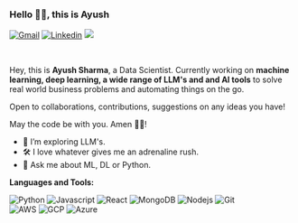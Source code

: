 ### Hello 👋🏻, this is Ayush

[![Gmail](https://img.shields.io/badge/Gmail-BB001B?style=for-the-badge&logo=gmail&logoColor=white)](mailto:ayusharma1108@gmail.com)
[![Linkedin](https://img.shields.io/badge/LinkedIn-0e76a8?style=for-the-badge&logo=linkedin&logoColor=white)](https://www.linkedin.com/in/ayusharma1108/)
[![](https://img.shields.io/badge/Twitter-1DA1F2?style=for-the-badge&logo=twitter&logoColor=white)]([https://twitter.com/AnupN08](https://x.com/shades_of_life_))

<br />

Hey, this is **Ayush Sharma**, a Data Scientist. Currently working on <b>machine learning, deep learning, a wide range of LLM's and and AI tools</b> to solve real world business problems and automating things on the go. 

Open to collaborations, contributions, suggestions on any ideas you have!

May the code be with you. Amen 🙏🏻!

- 🔅 I’m exploring LLM's.
- 🛠️ I love whatever gives me an adrenaline rush. 
- 💬 Ask me about ML, DL or Python.


**Languages and Tools:**  
<p>
  <img alt="Python" src="https://img.shields.io/badge/Python-3776AB?style=for-the-badge&logo=python&logoColor=white"/>
  <img alt="Javascript" src="https://img.shields.io/badge/JavaScript-F7DF1E?style=for-the-badge&logo=javascript&logoColor=black"/>
  <img alt="React" src="https://img.shields.io/badge/React-20232A?style=for-the-badge&logo=react&logoColor=61DAFB" />
  <img alt="MongoDB" src="https://img.shields.io/badge/MongoDB-4EA94B?style=for-the-badge&logo=mongodb&logoColor=white" />
  <img alt="Nodejs" src="https://img.shields.io/badge/Node.js-43853D?style=for-the-badge&logo=node.js&logoColor=white" />
  <img alt = "Git" src="https://img.shields.io/badge/git-black?style=for-the-badge&logo=git&logoColor=white">
  <br />
  <img alt = "AWS" src="https://img.shields.io/badge/git-black?style=for-the-badge&logo=git&logoColor=white">
  <img alt = "GCP" src="https://img.shields.io/badge/git-black?style=for-the-badge&logo=git&logoColor=white">
  <img alt = "Azure" src="https://img.shields.io/badge/git-black?style=for-the-badge&logo=git&logoColor=white">
</p>
